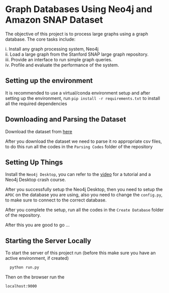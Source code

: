 # Graph Databases Using Neo4j and Amazon SNAP Dataset

The objective of this project is to process large graphs using a graph database. The core tasks include:

i. Install any graph processing system, Neo4j  
ii. Load a large graph from the Stanford SNAP large graph repository.  
iii. Provide an interface to run simple graph queries.  
iv. Profile and evaluate the performance of the system.

## Setting up the environment
It is recommended to use a virtual/conda environment setup and after setting up the environment, run `pip install -r requirements.txt` to install all the required dependencies

## Downloading and Parsing the Dataset

Download the dataset from [here](https://snap.stanford.edu/data/#amazon)

After you download the dataset we need to parse it ro appropriate csv files, to do this run all the codes in the `Parsing Codes` folder of the repository

## Setting Up Things

Install the `Neo4j Desktop`, you can refer to the [video](https://youtu.be/8jNPelugC2s?si=-PlJr_6oX9QjB5_L) for a tutorial and a Neo4j Desktop crash course.

After you successfully setup the Neo4j Desktop, then you need to setup the `APOC` on the database you are using, also you need to change the `config.py`, to make sure to connect to the correct database.

After you complete the setup, run all the codes in the `Create Database` folder of the repository.

After this you are good to go ...

## Starting the Server Locally

To start the server of this project run (before this make sure you have an active environment, if created)

```bash
  python run.py
```

Then on the browser run the 
```bash
localhost:9000
```
